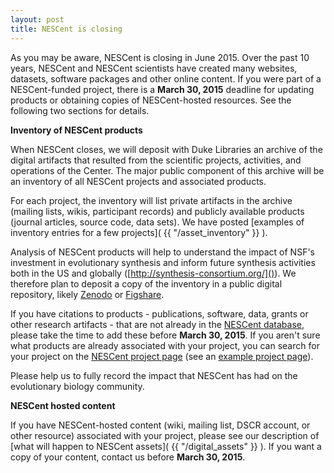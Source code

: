 ```yaml
---
layout: post
title: NESCent is closing
---
```


As you may be aware, NESCent is closing in June 2015.  Over the past 10 years, NESCent and NESCent scientists have created many websites, datasets, software packages and other online content. If you were part of a NESCent-funded project, there is a **March 30, 2015** deadline for updating products or obtaining copies of NESCent-hosted resources. See the following two sections for details. 

**Inventory of NESCent products**

When NESCent closes, we will deposit with Duke Libraries an archive of the digital artifacts that resulted from the scientific projects, activities, and operations of the Center. The major public component of this archive will be an inventory of all NESCent projects and associated products. 

For each project, the inventory will list private artifacts in the archive (mailing lists, wikis, participant records) and publicly available products (journal articles, source code, data sets). We have posted [examples of inventory entries for a few projects]( {{ "/asset_inventory" }} ). 

Analysis of NESCent products will help to understand the impact of NSF's investment in evolutionary synthesis and inform future synthesis activities both in the US and globally ([http://synthesis-consortium.org/]()). We therefore plan to deposit a copy of the inventory in a public digital repository, likely [Zenodo](http://zenodo.org/) or [Figshare](http://figshare.com/). 

If you have citations to products - publications, software, data, grants or other research artifacts - that are not already in the [NESCent database](http://nead.nescent.org), please take the time to add these before **March 30, 2015**. If you aren't sure what products are already associated with your project, you can search for your project on the [NESCent project page](http://nescent.org/science/awards.php) (see an [example project page](http://nescent.org/science/awards_summary.php?id=150)).  

Please help us to fully record the impact that NESCent has had on the evolutionary biology community. 

**NESCent hosted content**

If you have NESCent-hosted content (wiki, mailing list, DSCR account, or other resource) associated with your project, please see our description of [what will happen to NESCent assets]( {{ "/digital_assets" }} ). If you want a copy of your content, contact us before **March 30, 2015**.


 
